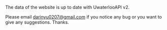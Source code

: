 The data of the website is up to date with UwaterlooAPI v2.

Please email darinyu0207@gmail.com if you notice any bug or you want to give any suggestions. Thanks.
